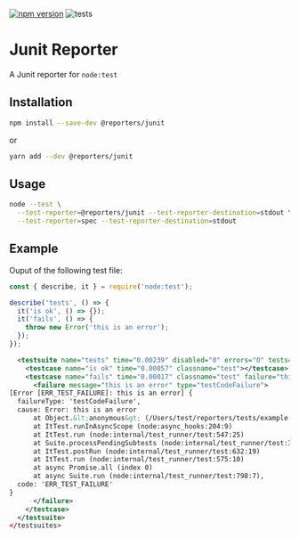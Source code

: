 [![npm version](https://img.shields.io/npm/v/@reporters/github)](https://www.npmjs.com/package/@reporters/github) ![tests](https://github.com/MoLow/reporters/actions/workflows/test.yaml/badge.svg?branch=main)
# Junit Reporter
A Junit reporter for `node:test`

## Installation

```bash
npm install --save-dev @reporters/junit
```
or
```bash
yarn add --dev @reporters/junit
```

## Usage

```bash
node --test \
  --test-reporter=@reporters/junit --test-reporter-destination=stdout \
  --test-reporter=spec --test-reporter-destination=stdout
```

## Example 

Ouput of the following test file:

```js
const { describe, it } = require('node:test');

describe('tests', () => {
  it('is ok', () => {});
  it('fails', () => {
    throw new Error('this is an error');
  });
});
```

```xml
  <testsuite name="tests" time="0.00239" disabled="0" errors="0" tests="2" failures="1" skipped="0" hostname="PC.localdomain">
    <testcase name="is ok" time="0.00057" classname="test"></testcase>
    <testcase name="fails" time="0.00017" classname="test" failure="this is an error">
      <failure message="this is an error" type="testCodeFailure">
[Error [ERR_TEST_FAILURE]: this is an error] {
  failureType: 'testCodeFailure',
  cause: Error: this is an error
      at Object.&lt;anonymous&gt; (/Users/test/reporters/tests/example.js:6:11)
      at ItTest.runInAsyncScope (node:async_hooks:204:9)
      at ItTest.run (node:internal/test_runner/test:547:25)
      at Suite.processPendingSubtests (node:internal/test_runner/test:302:27)
      at ItTest.postRun (node:internal/test_runner/test:632:19)
      at ItTest.run (node:internal/test_runner/test:575:10)
      at async Promise.all (index 0)
      at async Suite.run (node:internal/test_runner/test:798:7),
  code: 'ERR_TEST_FAILURE'
}
      </failure>
    </testcase>
  </testsuite>
</testsuites>
```